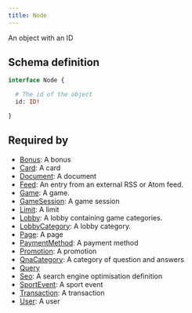 ```yaml
---
title: Node
---
```


An object with an ID

## Schema definition
```graphql
interface Node {

  # The id of the object
  id: ID!

}
```

## Required by
* [Bonus](graphql/schema/bonus.md): A bonus
* [Card](graphql/schema/card.md): A card
* [Document](graphql/schema/document.md): A document
* [Feed](graphql/schema/feed.md): An entry from an external RSS or Atom feed.
* [Game](graphql/schema/game.md): A game.
* [GameSession](graphql/schema/gamesession.md): A game session
* [Limit](graphql/schema/limit.md): A limit
* [Lobby](graphql/schema/lobby.md): A lobby containing game categories.
* [LobbyCategory](graphql/schema/lobbycategory.md): A lobby category.
* [Page](graphql/schema/page.md): A page
* [PaymentMethod](graphql/schema/paymentmethod.md): A payment method
* [Promotion](graphql/schema/promotion.md): A promotion
* [QnaCategory](graphql/schema/qnacategory.md): A category of question and answers
* [Query](graphql/schema/query.md)
* [Seo](graphql/schema/seo.md): A search engine optimisation definition
* [SportEvent](graphql/schema/sportevent.md): A sport event
* [Transaction](graphql/schema/transaction.md): A transaction
* [User](graphql/schema/user.md): A user
